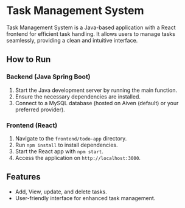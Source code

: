 # Task Management System

Task Management System is a Java-based application with a React frontend for efficient task handling. It allows users to manage tasks seamlessly, providing a clean and intuitive interface.

## How to Run

### Backend (Java Spring Boot)
1. Start the Java development server by running the main function.
2. Ensure the necessary dependencies are installed.
3. Connect to a MySQL database (hosted on Aiven (default) or your preferred provider).

### Frontend (React)
1. Navigate to the `frontend/todo-app` directory.
2. Run `npm install` to install dependencies.
3. Start the React app with `npm start`.
4. Access the application on `http://localhost:3000`.

## Features
- Add, View,  update, and delete tasks.
- User-friendly interface for enhanced task management.

